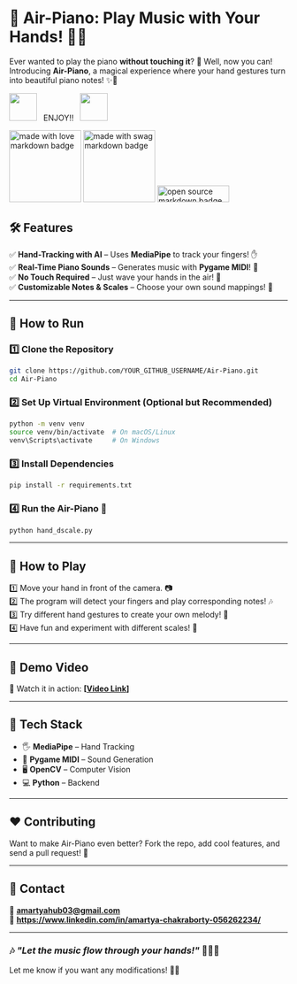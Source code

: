 

# 🎵 **Air-Piano: Play Music with Your Hands!** 🎹🎶  

Ever wanted to play the piano **without touching it**? 🤯 Well, now you can! Introducing **Air-Piano**, a magical experience where your hand gestures turn into beautiful piano notes! ✨🎼  

<img src="https://user-images.githubusercontent.com/74038190/213844263-a8897a51-32f4-4b3b-b5c2-e1528b89f6f3.png" width="50px" /> &nbsp; ENJOY!! &nbsp; <img src="https://user-images.githubusercontent.com/74038190/213844263-a8897a51-32f4-4b3b-b5c2-e1528b89f6f3.png" width="50px" />

<a href="https://github.com/Anmol-Baranwal/GIFs-For-Readme"><img src="https://forthebadge.com/images/badges/built-with-love.svg" width="130" alt="made with love  markdown badge" ></a>  <a href="https://github.com/Anmol-Baranwal/GIFs-For-Readme"><img src="https://forthebadge.com/images/badges/built-with-swag.svg" width="130" alt="made with swag markdown badge"></a> 
<a href="https://github.com/Anmol-Baranwal/GIFs-For-Readme"><img src="https://forthebadge.com/images/badges/open-source.svg" width="130" height="30" alt="open source  markdown badge"></a>  



## 🛠 **Features**  
✅ **Hand-Tracking with AI** – Uses **MediaPipe** to track your fingers! ✋  
✅ **Real-Time Piano Sounds** – Generates music with **Pygame MIDI**! 🎹  
✅ **No Touch Required** – Just wave your hands in the air! 🙌  
✅ **Customizable Notes & Scales** – Choose your own sound mappings! 🎵  

---

## 🚀 **How to Run**  

### **1️⃣ Clone the Repository**  
```sh
git clone https://github.com/YOUR_GITHUB_USERNAME/Air-Piano.git
cd Air-Piano
```

### **2️⃣ Set Up Virtual Environment (Optional but Recommended)**  
```sh
python -m venv venv
source venv/bin/activate  # On macOS/Linux
venv\Scripts\activate     # On Windows
```

### **3️⃣ Install Dependencies**  
```sh
pip install -r requirements.txt
```

### **4️⃣ Run the Air-Piano** 🎹  
```sh
python hand_dscale.py
```

---

## 🎯 **How to Play**  
1️⃣ Move your hand in front of the camera. 📷  
2️⃣ The program will detect your fingers and play corresponding notes! 🎶  
3️⃣ Try different hand gestures to create your own melody! 🎼  
4️⃣ Have fun and experiment with different scales! 🎵  

---

## 📸 **Demo Video**  
🎥 Watch it in action: **[[Video Link](https://drive.google.com/file/d/1ey6JxLbmJTMkmCZwUssgeCMRtmzbxbBA/view?usp=sharing)]**   

---

## 🤖 **Tech Stack**  
- 🖐 **MediaPipe** – Hand Tracking  
- 🎹 **Pygame MIDI** – Sound Generation  
- 🖥 **OpenCV** – Computer Vision  
- 💻 **Python** – Backend  

---

## ❤️ **Contributing**  
Want to make Air-Piano even better? Fork the repo, add cool features, and send a pull request! 🚀  

---

## 📩 **Contact**  
📧 **amartyahub03@gmail.com**   
🔗 **https://www.linkedin.com/in/amartya-chakraborty-056262234/**  

---

### 🎶 *"Let the music flow through your hands!"* 🎼🎹✨  

Let me know if you want any modifications! 🚀🔥
